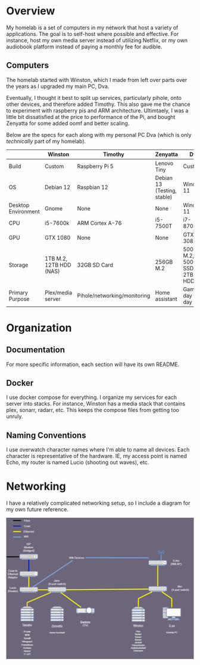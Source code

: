 # Overview
My homelab is a set of computers in my network that host a variety of applications. The goal is to self-host where possible and effective. For instance, host my 
own media server instead of utilizing Netflix, or my own audiobook platform instead of paying a monthly fee for audible.

## Computers
The homelab started with Winston, which I made from left over parts over the years as I upgraded my main PC, Dva. 

Eventually, I thought it best to split up services, particularly pihole, onto other devices, and therefore added Timothy. This also gave me the 
chance to experiment with raspberry pis and ARM architecture. Ultimtaely, I was a little bit dissatisfied at the price to performance of the Pi, and 
bought Zenyatta for some added oomf and better scaling. 

Below are the specs for each along with my personal PC Dva (which is only *technically* part of my homelab). 

| | Winston | Timothy | Zenyatta | Dva |
| - | --- | --- | ---- | -- |
| Build | Custom | Raspberry Pi 5 | Lenovo Tiny | Custom |
| OS | Debian 12 | Raspbian 12 | Debian 13 (Testing, stable) | Windows 11 |
| Desktop Environment | Gnome | None | None | Windows 11 |
| CPU | i5-7600k | ARM Cortex A-76 | i5-7500T | i7-8700k |
| GPU | GTX 1080 | None | None | GTX 3080 |
| Storage | 1TB M.2, 12TB HDD (NAS) | 32GB SD Card | 256GB M.2 | 500GB M.2, 500GB SSD, 2TB HDD |
| Primary Purpose | Plex/media server | Pihole/networking/monitoring | Home assistant | Gaming, day to day use |

# Organization
## Documentation
For more specific information, each section will have its own README.

## Docker
I use docker compose for everything. I organize my services for each server into stacks. For instance, Winston has a media stack that contains plex, sonarr, radarr, etc. 
This keeps the compose files from getting too unruly.

## Naming Conventions
I use overwatch character names where I'm able to name all devices. Each character is representative of the hardware. IE, my access point is named Echo, my router is named Lucio (shooting out waves), etc. 

# Networking
I have a relatively complicated networking setup, so I include a diagram for my own future reference.

![alt text](https://raw.githubusercontent.com/SkyAllinott/HomeLab/refs/heads/master/Network%20Summary%20Diagram.png)


